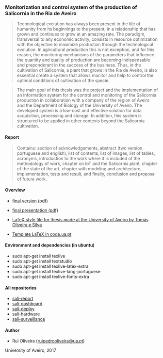 ### Monitorization and control system of the production of Salicornia in the Ria de Aveiro

> Technological evolution has always been present in the life of humanity from its beginnings to the present, in a relationship that has grown and continues to grow at an amazing rate. The paradigm, transversal to any economic activity, consists in resource optimization with the objective to maximize production through the technological evolution. In agricultural production this is not exception, and for this reason, the monitoring mechanisms of the parameters that influence the quantity and quality of production are becoming indispensable and preponderant in the success of the business. Thus, in the cultivation of Salicornia, a plant that grows in the Ria de Aveiro, is also essential create a system that allows monitor and help to control the optimal conditions of cultivation of the specie.

> The main goal of this thesis was the project and the implementation of an information system for the control and monitoring of the Salicornia production in collaboration with a company of the region of Aveiro and the Department of Biology of the University of Aveiro. The developed system is a low-cost and effective solution for data acquisition, processing and storage. In addition, this system is structured to be applied in other contexts beyond the Salicornia cultivation.


#### Report

> Contains: section of acknowledgements, abstract (two version, portuguese and english), list of contents, list of images, list of tables, acronyms, introduction to the work where it is included of the methodology of work, chapter on IoT and the Salicornia plant, chapter of the state of the art, chapter with modeling and architecture, implementation, tests and result, and finally, conclusion and proposal of future work. 



#### Overview 

* [final version (pdf) ](https://github.com/ruipoliveira/ThesisSalicornia-report/blob/master/thesis-roliveira.pdf)

* [final presentation (pdf) ](https://github.com/ruipoliveira/sali-report/blob/master/resources/tese_roliveira.pdf)

* [LaTeX style file for thesis made at the University of Aveiro by Tomás Oliveira e Silva](https://github.com/ruipoliveira/ThesisSalicornia-report/blob/master/uaThesis.sty) 

* [Template LaTeX in code.ua.pt](https://code.ua.pt/projects/latex-ua/repository/revisions/master/show/LyX) 

#### Environment and dependencies (in ubuntu)

* sudo apt-get install texlive
* sudo apt-get install textstudio
* sudo apt-get install texlive-latex-extra
* sudo apt-get install texlive-lang-portuguese
* sudo apt-get install texlive-fonts-extra

#### All repositories

* [sali-report](https://github.com/ruipoliveira/sali-report)
* [sali-dashboard](https://github.com/ruipoliveira/sali-dashboard)
* [sali-deploy](https://github.com/ruipoliveira/sali-deploy)
* [sali-hardware](https://github.com/ruipoliveira/sali-hardware)
* [sali-surveillance](https://github.com/ruipoliveira/sali-surveillance)

#### Author
* Rui Oliveira (ruipedrooliveira@ua.pt)

University of Aveiro, 2017
